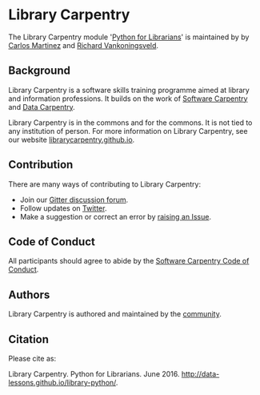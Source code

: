 # Library Carpentry

The Library Carpentry module '[Python for Librarians](http://data-lessons.github.io/library-python/)' is maintained by 
by [Carlos Martinez](https://github.com/c-martinez) and [Richard Vankoningsveld](https://github.com/richyvk).


## Background

Library Carpentry is a software skills training programme aimed at library and information professions. It builds on the work of [Software Carpentry](http://software-carpentry.org/) and [Data Carpentry](http://www.datacarpentry.org/).

Library Carpentry is in the commons and for the commons. It is not tied to any institution of person. For more information on Library Carpentry, see our website [librarycarpentry.github.io](librarycarpentry.github.io).

## Contribution

There are many ways of contributing to Library Carpentry:

- Join our [Gitter discussion forum](https://gitter.im/LibraryCarpentry/).
- Follow updates on [Twitter](https://twitter.com/LibCarpentry).
- Make a suggestion or correct an error by [raising an Issue](https://github.com/data-lessons/library-python/issues).

## Code of Conduct

All participants should agree to abide by the [Software Carpentry Code of Conduct](http://software-carpentry.org/conduct/).

## Authors

Library Carpentry is authored and maintained by the [community](https://github.com/data-lessons/library-openrefine/network/members).

## Citation

Please cite as:

Library Carpentry. Python for Librarians. June 2016. http://data-lessons.github.io/library-python/.
